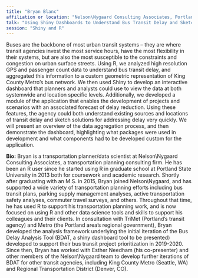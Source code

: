 ```yaml
---
title: "Bryan Blanc"
affiliation or location: "Nelson\Nygaard Consulting Associates, Portland, OR"
talk: "Using Shiny Dashboards to Understand Bus Transit Delay and Sketch Solutions for King County Metro Transit"
session: "Shiny and R"
---
```


Buses are the backbone of most urban transit systems – they are where transit agencies invest the most service hours, have the most flexibility in their systems, but are also the most susceptible to the constraints and congestion on urban surface streets. Using R, we analyzed high resolution GPS and passenger count data to understand bus transit delay, and aggregated this information to a custom geometric representation of King County Metro’s bus network. We then used Shiny to develop an interactive dashboard that planners and analysts could use to view the data at both systemwide and location specific levels. Additionally, we developed a module of the application that enables the development of projects and scenarios with an associated forecast of delay reduction. Using these features, the agency could both understand existing sources and locations of transit delay and sketch solutions for addressing delay very quickly. We will present an overview of the data aggregation process, and then demonstrate the dashboard, highlighting what packages were used in development and what components had to be developed custom for the application.  

__Bio:__ Bryan is a transportation planner/data scientist at Nelson\Nygaard Consulting Associates, a transportation planning consulting firm. He has been an R user since he started using R in graduate school at Portland State University in 2013 both for coursework and academic research.  Shortly after graduating with an M.S. in 2015, Bryan joined Nelson\Nygaard, and has supported a wide variety of transportation planning efforts including bus transit plans, parking supply management analyses, active transportation safety analyses, commuter travel surveys, and others. Throughout that time, he has used R to support his transportation planning work, and is now focused on using R and other data science tools and skills to support his colleagues and their clients. In consultation with TriMet (Portland’s transit agency) and Metro (the Portland area’s regional government), Bryan developed the analysis framework underlying the initial iteration of the Bus Delay Analysis Tool (BDAT, a shiny dashboard tool to be presented) developed to support their bus transit project prioritization in 2019-2020. Since then, Bryan has worked with Esther Needham (his co-presenter) and other members of the Nelson\Nygaard team to develop further iterations of BDAT for other transit agencies, including King County Metro (Seattle, WA) and Regional Transportation District (Denver, CO). 

